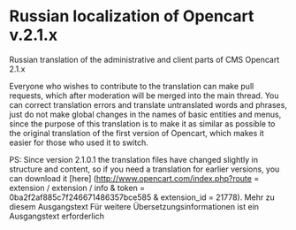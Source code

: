 # Russian localization of Opencart v.2.1.x
Russian translation of the administrative and client parts of CMS Opencart 2.1.x

Everyone who wishes to contribute to the translation can make pull requests, which after moderation will be merged into the main thread. You can correct translation errors and translate untranslated words and phrases, just do not make global changes in the names of basic entities and menus, since the purpose of this translation is to make it as similar as possible to the original translation of the first version of Opencart, which makes it easier for those who used it to switch.

PS: Since version 2.1.0.1 the translation files have changed slightly in structure and content, so if you need a translation for earlier versions, you can download it [here] (http://www.opencart.com/index.php?route = extension / extension / info & token = 0ba2f2af885c7f246671486357bce585 & extension_id = 21778). 
Mehr zu diesem Ausgangstext
Für weitere Übersetzungsinformationen ist ein Ausgangstext erforderlich
